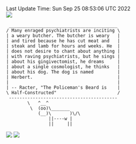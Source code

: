 Last Update Time: 
Sun Sep 25 08:53:06 UTC 2022
<br>![](https://img.shields.io/badge/%E5%A4%A7%E5%AE%B6-%E5%AE%89%E5%AE%89-green)<br>
```
 _________________________________________
/ Many enraged psychiatrists are inciting \
| a weary butcher. The butcher is weary   |
| and tired because he has cut meat and   |
| steak and lamb for hours and weeks. He  |
| does not desire to chant about anything |
| with raving psychiatrists, but he sings |
| about his gingivectomist, he dreams     |
| about a single cosmologist, he thinks   |
| about his dog. The dog is named         |
| Herbert.                                |
|                                         |
| -- Racter, "The Policeman's Beard is    |
\ Half-Constructed"                       /
 -----------------------------------------
        \   ^__^
         \  (oo)\_______
            (__)\       )\/\
                ||----w |
                ||     ||
```
![](https://github-readme-stats.vercel.app/api?username=chenlitw)
![](https://github-readme-stats.vercel.app/api/top-langs/?username=chenlitw)
